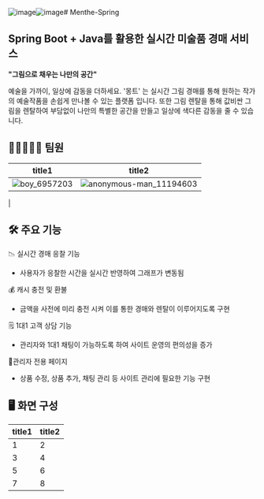 ![image](https://github.com/user-attachments/assets/95bc8d31-7982-4c12-8e6d-2bafeef6adf1)![image](https://github.com/user-attachments/assets/69494364-46bb-4b53-963c-4d401af2c5ba)# Menthe-Spring

## Spring Boot + Java를 활용한 실시간 미술품 경매 서비스

**"그림으로 채우는 나만의 공간"**

예술을 가까이, 일상에 감동을 더하세요.
'몽트' 는 실시간 그림 경매를 통해 원하는 작가의 예술작품을 손쉽게
만나볼 수 있는 플랫폼 입니다.
또한 그림 렌탈을 통해 값비싼 그림을 렌탈하여 부담없이 나만의 특별한
공간을 만들고 일상에 색다른 감동을 줄 수 있습니다.

## 👨‍💻👨🏻‍💻 팀원
| title1 | title2 |
| --- | --- |
| ![boy_6957203](https://github.com/user-attachments/assets/66037df4-f7e3-433e-92a5-17b40556ae2f) | ![anonymous-man_11194603](https://github.com/user-attachments/assets/a70b3182-d9d1-47c8-a0fc-711353348915)
 |



## 🛠 주요 기능

📉 실시간 경매 응찰 기능
 - 사용자가 응찰한 시간을 실시간 반영하여 그래프가 변동됨
 
💰 캐시 충전 및 환불
 - 금액을 사전에 미리 충전 시켜 이를 통한 경매와 렌탈이 이루어지도록 구현
 
🗒️ 1대1 고객 상담 기능
 - 관리자와 1대1 채팅이 가능하도록 하여 사이트 운영의 편의성을 증가
   
💼관리자 전용 페이지
 - 상품 수정, 상품 추가, 채팅 관리 등 사이트 관리에 필요한 기능 구현

## 🖥️ 화면 구성

| title1 | title2 |
| --- | --- |
| 1 | 2 |
| 3 | 4 |
| 5 | 6 |
| 7 | 8 |
